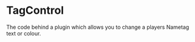 TagControl
==========

The code behind a plugin which allows you to change a players Nametag text or colour. 
